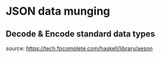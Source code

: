 # JSON data munging

## Decode & Encode standard data types

source: <https://tech.fpcomplete.com/haskell/library/aeson>
